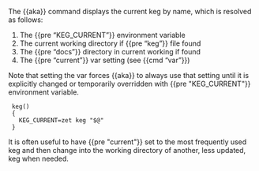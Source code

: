 The {{aka}} command displays the current keg by name, which is resolved as follows:

1.  The {{pre “KEG_CURRENT”}} environment variable
2.  The current working directory if {{pre “keg”}} file found
3.  The {{pre “docs”}} directory in current working if found
4.  The {{pre “current”}} var setting (see {{cmd “var”}})

Note that setting the var forces {{aka}} to always use that setting until it is explicitly changed or temporarily overridden with {{pre "KEG_CURRENT"}} environment variable.

     keg()
     {
       KEG_CURRENT=zet keg "$@"
     }

It is often useful to have {{pre "current"}} set to the most frequently used keg and then change into the working directory of another, less updated, keg when needed.
